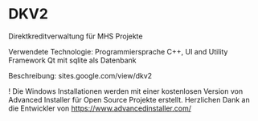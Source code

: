 # DKV2
Direktkreditverwaltung für MHS Projekte

Verwendete Technologie: 
Programmiersprache C++, 
UI and Utility Framework Qt mit sqlite als Datenbank

Beschreibung: sites.google.com/view/dkv2

! Die Windows Installationen werden mit einer kostenlosen Version von Advanced Installer für Open Source Projekte erstellt. Herzlichen Dank an die Entwickler von https://www.advancedinstaller.com/
